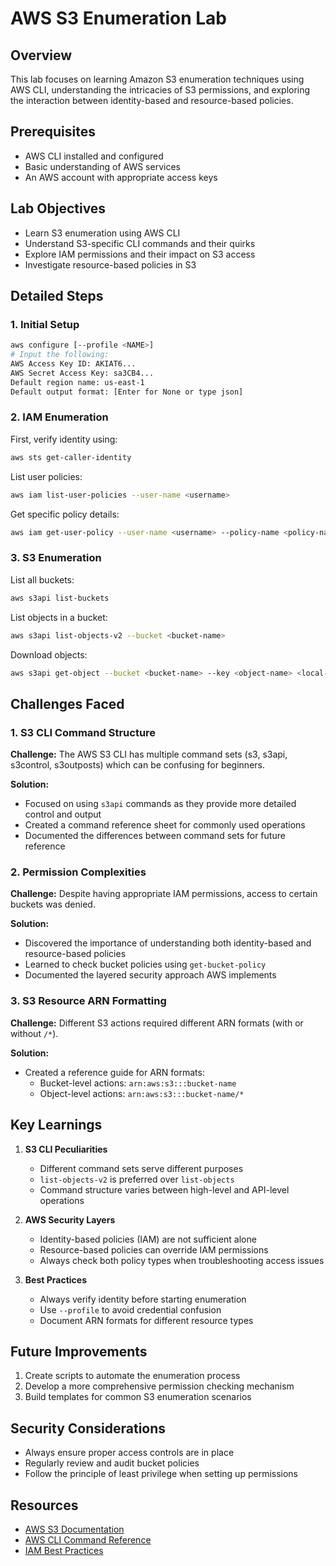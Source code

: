 # AWS S3 Enumeration Lab

## Overview
This lab focuses on learning Amazon S3 enumeration techniques using AWS CLI, understanding the intricacies of S3 permissions, and exploring the interaction between identity-based and resource-based policies.

## Prerequisites
- AWS CLI installed and configured
- Basic understanding of AWS services
- An AWS account with appropriate access keys

## Lab Objectives
- Learn S3 enumeration using AWS CLI
- Understand S3-specific CLI commands and their quirks
- Explore IAM permissions and their impact on S3 access
- Investigate resource-based policies in S3

## Detailed Steps

### 1. Initial Setup
```bash
aws configure [--profile <NAME>]
# Input the following:
AWS Access Key ID: AKIAT6...
AWS Secret Access Key: sa3CB4...
Default region name: us-east-1
Default output format: [Enter for None or type json]
```

### 2. IAM Enumeration
First, verify identity using:
```bash
aws sts get-caller-identity
```

List user policies:
```bash
aws iam list-user-policies --user-name <username>
```

Get specific policy details:
```bash
aws iam get-user-policy --user-name <username> --policy-name <policy-name>
```

### 3. S3 Enumeration
List all buckets:
```bash
aws s3api list-buckets
```

List objects in a bucket:
```bash
aws s3api list-objects-v2 --bucket <bucket-name>
```

Download objects:
```bash
aws s3api get-object --bucket <bucket-name> --key <object-name> <local-path>
```

## Challenges Faced

### 1. S3 CLI Command Structure
**Challenge:** The AWS S3 CLI has multiple command sets (s3, s3api, s3control, s3outposts) which can be confusing for beginners.

**Solution:** 
- Focused on using `s3api` commands as they provide more detailed control and output
- Created a command reference sheet for commonly used operations
- Documented the differences between command sets for future reference

### 2. Permission Complexities
**Challenge:** Despite having appropriate IAM permissions, access to certain buckets was denied.

**Solution:**
- Discovered the importance of understanding both identity-based and resource-based policies
- Learned to check bucket policies using `get-bucket-policy`
- Documented the layered security approach AWS implements

### 3. S3 Resource ARN Formatting
**Challenge:** Different S3 actions required different ARN formats (with or without `/*`).

**Solution:**
- Created a reference guide for ARN formats:
  - Bucket-level actions: `arn:aws:s3:::bucket-name`
  - Object-level actions: `arn:aws:s3:::bucket-name/*`

## Key Learnings

1. **S3 CLI Peculiarities**
   - Different command sets serve different purposes
   - `list-objects-v2` is preferred over `list-objects`
   - Command structure varies between high-level and API-level operations

2. **AWS Security Layers**
   - Identity-based policies (IAM) are not sufficient alone
   - Resource-based policies can override IAM permissions
   - Always check both policy types when troubleshooting access issues

3. **Best Practices**
   - Always verify identity before starting enumeration
   - Use `--profile` to avoid credential confusion
   - Document ARN formats for different resource types

## Future Improvements
1. Create scripts to automate the enumeration process
2. Develop a more comprehensive permission checking mechanism
3. Build templates for common S3 enumeration scenarios

## Security Considerations
- Always ensure proper access controls are in place
- Regularly review and audit bucket policies
- Follow the principle of least privilege when setting up permissions

## Resources
- [AWS S3 Documentation](https://docs.aws.amazon.com/s3/index.html)
- [AWS CLI Command Reference](https://awscli.amazonaws.com/v2/documentation/api/latest/reference/s3/index.html)
- [IAM Best Practices](https://docs.aws.amazon.com/IAM/latest/UserGuide/best-practices.html)
